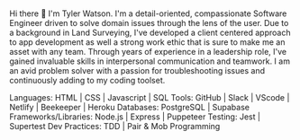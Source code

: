 ### 

Hi there 👋 I'm Tyler Watson. I'm a detail-oriented, compassionate Software Engineer driven to solve domain issues through the lens of the user. Due to a background in Land Surveying, I've developed a client centered approach to app development as well a strong work ethic that is sure to make me an asset with any team. Through years of experience in a leadership role, I've gained invaluable skills in interpersonal communication and teamwork. I am an avid problem solver with a passion for troubleshooting issues and continuously adding to my coding toolset.



Languages: HTML | CSS | Javascript | SQL
Tools: GitHub | Slack | VScode | Netlify | Beekeeper | Heroku
Databases: PostgreSQL | Supabase
Frameworks/Libraries: Node.js | Express | Puppeteer
Testing: Jest | Supertest
Dev Practices: TDD | Pair & Mob Programming
